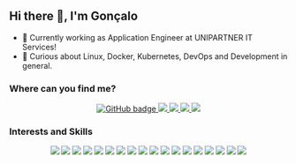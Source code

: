 ## Hi there 👋, I'm Gonçalo

- :rocket: Currently working as Application Engineer at UNIPARTNER IT Services!
- 🌱 Curious about Linux, Docker, Kubernetes, DevOps and Development in general.

### Where can you find me?
<p align="center">
  <a href="https://github.com/gngz?tab=followers">
    <img src="https://img.shields.io/github/followers/gngz?label=Followers&logo=GitHub&style=for-the-badge" alt="GitHub badge" />
  </a>
  <a href="https://gitlab.com/gngz/">
    <img src="https://img.shields.io/badge/gitlab-%23330f63.svg?&style=for-the-badge&logo=gitlab&logoColor=white" />
  </a>
  <a href="https://twitter.com/gdfpassos">
    <img src="https://img.shields.io/badge/twitter-%231DA1F2.svg?&style=for-the-badge&logo=twitter&logoColor=white" />
  </a>
  <a href="https://www.linkedin.com/in/gdpassos/">
    <img src="https://img.shields.io/badge/linkedin-%230077B5.svg?&style=for-the-badge&logo=linkedin&logoColor=white" />
  </a>
  <a href="https://diogopassos.pt">
    <img src="https://img.shields.io/badge/Website-%23000000.svg?&style=for-the-badge" />
  </a>
</p>

### Interests and Skills
<p align="center">
  <img src="https://img.shields.io/badge/c%20sharp-%23239120.svg?&style=for-the-badge&logo=c%20sharp&logoColor=white"/>
  <img src="https://img.shields.io/badge/javascript-F7DF1E.svg?&style=for-the-badge&logo=javascript&logoColor=black" />
  <img src="https://img.shields.io/badge/typescript%20-%23007ACC.svg?&style=for-the-badge&logo=typescript&logoColor=white" />
  <img src="https://img.shields.io/badge/Node.js-43853D?style=for-the-badge&logo=node-dot-js&logoColor=white" />
  <img src="https://img.shields.io/badge/php-%23777BB4.svg?&style=for-the-badge&logo=php&logoColor=white" />
  <img src="https://img.shields.io/badge/dart-%230175C2.svg?&style=for-the-badge&logo=dart&logoColor=white" />
  <img src="https://img.shields.io/badge/react%20-%2320232a.svg?&style=for-the-badge&logo=react&logoColor=%2361DAFB" />
  <img src="https://img.shields.io/badge/react_native%20-%2320232a.svg?&style=for-the-badge&logo=react&logoColor=%2361DAFB" />
  <img src="https://img.shields.io/badge/next.js-000000?style=for-the-badge&logo=next-dot-js&logoColor=white" />
  <img src="https://img.shields.io/badge/Vue.js-35495E?style=for-the-badge&logo=vue-dot-js&logoColor=4FC08D" />
  <img src="https://img.shields.io/badge/laravel%20-%23FF2D20.svg?&style=for-the-badge&logo=laravel&logoColor=white" />
  
  <img src="https://img.shields.io/badge/Docker%20-2496ED.svg?&style=for-the-badge&logo=Docker&logoColor=white" />
  <img src="https://img.shields.io/badge/Kubernetes%20-326CE5.svg?&style=for-the-badge&logo=Kubernetes&logoColor=white" />
  <img src="https://img.shields.io/badge/Linux%20-FCC624.svg?&style=for-the-badge&logo=Linux&logoColor=black" />
  <img src="https://img.shields.io/badge/Vultr%20-007BFC.svg?&style=for-the-badge&logo=Vultr&logoColor=white" />
  <img src="https://img.shields.io/badge/Scaleway%20-4F0599.svg?&style=for-the-badge&logo=Scaleway&logoColor=white" />
  <img src="https://img.shields.io/badge/Ansible%20-%23000000.svg?&style=for-the-badge&logo=Ansible&logoColor=white" />
  <img src="https://img.shields.io/badge/nginx%20-129541.svg?&style=for-the-badge&logo=nginx&logoColor=white" />

</p>
<!--
**gngz/gngz** is a ✨ _special_ ✨ repository because its `README.md` (this file) appears on your GitHub profile.

Here are some ideas to get you started:

- 🔭 I’m currently working on ...
- 🌱 I’m currently learning ...
- 👯 I’m looking to collaborate on ...
- 🤔 I’m looking for help with ...
- 💬 Ask me about ...
- 📫 How to reach me: ...
- 😄 Pronouns: ...
- ⚡ Fun fact: ...
-->
